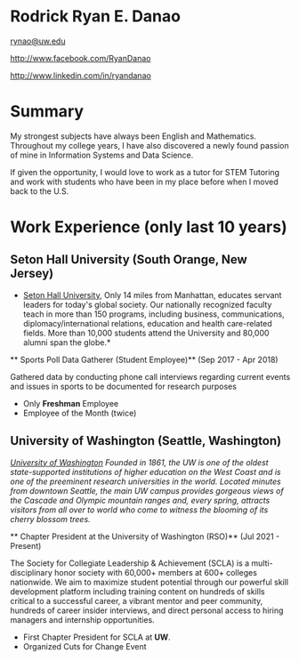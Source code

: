 # Rodrick Ryan E. Danao

rynao@uw.edu

http://www.facebook.com/RyanDanao

http://www.linkedin.com/in/ryandanao

# Summary

My strongest subjects have always been English and Mathematics. Throughout my college years, I have also discovered a newly found passion of mine in Information Systems and Data Science. 

If given the opportunity, I would love to work as a tutor for STEM Tutoring and work with students who have been in my place before when I moved back to the U.S. 

# Work Experience (only last 10 years)

## Seton Hall University (South Orange, New Jersey)

* [Seton Hall University][], Only 14 miles from Manhattan, educates servant leaders for today's global society. Our nationally recognized faculty teach in more than 150 programs, including business, communications, diplomacy/international relations, education and health care-related fields. More than 10,000 students attend the University and 80,000 alumni span the globe.*

** Sports Poll Data Gatherer (Student Employee)** (Sep 2017 - Apr 2018)

Gathered data by conducting phone call interviews regarding current events and issues in sports to be documented for research purposes 

- Only **Freshman** Employee
- Employee of the Month (twice)

## University of Washington (Seattle, Washington)
*[University of Washington][] Founded in 1861, the UW is one of the oldest state-supported institutions of higher education on the West Coast and is one of the preeminent research universities in the world. Located minutes from downtown Seattle, the main UW campus provides gorgeous views of the Cascade and Olympic mountain ranges and, every spring, attracts visitors from all over to world who come to witness the blooming of its cherry blossom trees.*

** Chapter President at the University of Washington (RSO)** (Jul 2021 - Present)

The Society for Collegiate Leadership & Achievement (SCLA) is a multi-disciplinary honor society with 60,000+ members at 600+ colleges nationwide. We aim to maximize student potential through our powerful skill development platform including training content on hundreds of skills critical to a successful career, a vibrant mentor and peer community, hundreds of career insider interviews, and direct personal access to hiring managers and internship opportunities.

- First Chapter President for SCLA at **UW**.
- Organized Cuts for Change Event


[Seton Hall University]: https://www.shu.edu/
[University of Washington]: https://www.washington.edu/